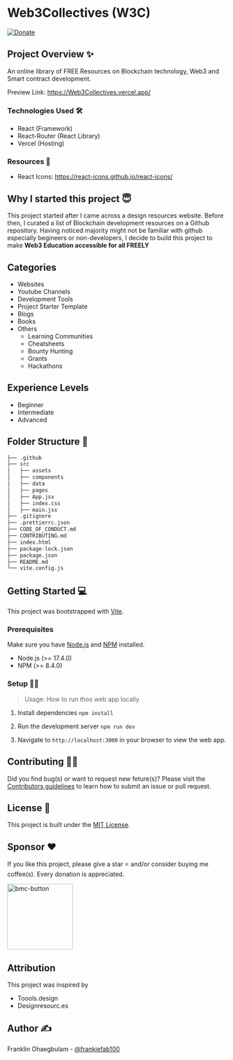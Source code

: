 # Web3Collectives (W3C)

 [![Donate](https://brianmacdonald.github.io/Ethonate/svg/eth-donate-blue.svg)](https://brianmacdonald.github.io/Ethonate/address#0xB8195AF23faf6A80EbFB3Cf56bd01BC9Cb25B1Fc)

## **Project Overview** ✨

An online library of FREE Resources on Blockchain technology, Web3 and Smart contract development.

Preview Link: <https://Web3Collectives.vercel.app/>

### **Technologies Used** 🛠

- React (Framework)
- React-Router (React Library)
- Vercel (Hosting)

### **Resources** 🎨

- React Icons: <https://react-icons.github.io/react-icons/>

## Why I started this project 😇

This project started after I came across a design resources website. Before then, I curated a list of Blockchain development resources on a Github repository.
Having noticed majority might not be familiar with github especially begineers or non-developers, I decide to build this project to make **Web3 Education accessible for all FREELY**

## Categories

- Websites
- Youtube Channels
- Development Tools
- Project Starter Template
- Blogs
- Books
- Others
  - Learning Communities
  - Cheatsheets
  - Bounty Hunting
  - Grants
  - Hackathons

## Experience Levels

- Beginner
- Intermediate
- Advanced


## **Folder Structure** 📁

```bash
├── .github
├── src
│   ├── assets
│   ├── components
│   ├── data
│   ├── pages
│   ├── App.jsx
│   ├── index.css
│   ├── main.jsx
├── .gitignore
├── .prettierrc.json
├── CODE_OF_CONDUCT.md
├── CONTRIBUTING.md
├── index.html
├── package-lock.json
├── package.json
├── README.md
└── vite.config.js
```

## **Getting Started** 💻

This project was bootstrapped with [Vite](https://vitejs.dev).

### **Prerequisites**

Make sure you have [Node.js](https://nodejs.org/) and [NPM](https://www.npmjs.com/) installed.

- Node.js (>= 17.4.0)
- NPM (>= 8.4.0)

### **Setup** 👨‍💻

> Usage: How to run thos web app locally

1. Install dependencies
   `npm install`

2. Run the development server
   `npm run dev`

3. Navigate to `http://localhost:3000` in your browser to view the web app.

## **Contributing** 🤝🏾

Did you find bug(s) or want to request new feture(s)? Please visit the [Contributors guidelines](/CONTRIBUTING.md) to learn how to submit an issue or pull request.

## **License** 🔐

This project is built under the [MIT License](./MIT-License).

## **Sponsor** ❤

If you like this project, please give a star ⭐ and/or consider buying me coffee(s). Every donation is appreciated.

  <a href="https://www.buymeacoffee.com/frankiefab100">
    <img width="150px" alt="bmc-button" src="https://user-images.githubusercontent.com/62628408/127788747-8850d386-fc61-4fff-b18f-8c5ee597be34.png">
  </a>

## Attribution

This project was inspired by
- Toools.design
- Designresourc.es  

## **Author** ✍

Franklin Ohaegbulam - [@frankiefab100](https://twitter.com/frankiefab100)
